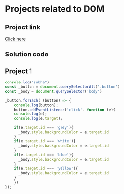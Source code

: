 # Projects related to DOM

## Project link
[Click here](https://stackblitz.com/edit/dom-project-chaiaurcode?file=index.html)

## Solution code

## Project 1

```javascript 
console.log("subha")
const _button = document.querySelectorAll('.button')
const _body = document.querySelector('body')

_button.forEach( (button) => {
    console.log(button);
    button.addEventListener('click', function (e){
    console.log(e);
    console.log(e.target);

    if(e.target.id === 'grey'){
      _body.style.backgroundColor = e.target.id
    }
    if(e.target.id === 'white'){
      _body.style.backgroundColor = e.target.id
    }
    if(e.target.id === 'blue'){
      _body.style.backgroundColor = e.target.id
    }
    if(e.target.id === 'yellow'){
      _body.style.backgroundColor = e.target.id
    }
    })
});


```